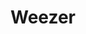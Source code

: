 ---
title: "Weezer"
summary: "Weezer is an American rock band formed in Los Angeles, California, in 1992. Since 2001, the band has consisted of Rivers Cuomo , Patrick Wilson , Scott Shriner , and Brian Bell .
After signing to Geffen Records in 1993, Weezer released their self-titled debut album, also known as the Blue Album, in May 1994. Backed by music videos for the singles \"Buddy Holly\", \"Undone – The Sweater Song\", and \"Say It Ain't So\", the Blue Album became a multiplatinum success. Weezer's second album, Pinkerton , featuring a darker, more abrasive sound, was a commercial failure and initially received mixed reviews, but achieved cult status and critical acclaim years later. Both the Blue Album and Pinkerton are now frequently cited among the best albums of the 1990s. Following the tour for Pinkerton, founding bassist Matt Sharp left the band and Weezer went on hiatus.
In 2001, Weezer returned with the Green Album with their new bassist, Mikey Welsh. With a more pop sound, and promoted by singles \"Hash Pipe\" and \"Island in the Sun\", it was a commercial success and received mostly positive reviews. After the Green Album tour, Welsh left for health reasons and was replaced by Shriner. Weezer's fourth album, Maladroit , incorporated a hard-rock sound and achieved mostly positive reviews, but weaker sales. Make Believe received mixed reviews, but its single \"Beverly Hills\" became Weezer's first single to top the US Modern Rock Tracks chart and their first to reach the top ten on the Billboard Hot 100.
In 2008, Weezer released the Red Album; its lead single, \"Pork and Beans\", became the third Weezer song to top the Modern Rock Tracks chart, backed by a Grammy-winning music video. Raditude and Hurley featured more \"modern pop production\" and songs co-written with other artists, achieved further mixed reviews and moderate sales. Everything Will Be Alright in the End and the White Album returned to a rock style that was reminiscent of their 90s sound mixed with modern alternative production and achieved more positive reviews; Pacific Daydream featured a more mainstream pop sound. In 2019, Weezer released an album of covers, the Teal Album, followed by the Black Album. In 2021, they released OK Human, which featured an orchestral pop sound and was met with critical acclaim, followed by the hard rock–inspired Van Weezer. In 2022, they released a series of extended plays based around the four seasons, a project known as SZNZ.
Weezer have sold 10 million albums in the US and over 35 million worldwide."
image: "weezer.jpg"
apple_music_artist_url: "https://music.apple.com/gb/artist/weezer/115234"
wikipedia_url: "https://en.wikipedia.org/wiki/Weezer"
---